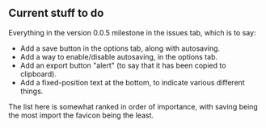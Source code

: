 <h2>Current stuff to do</h2>

Everything in the version 0.0.5 milestone in the issues tab, which is to say:
* Add a save button in the options tab, along with autosaving.
* Add a way to enable/disable autosaving, in the options tab.
* Add an export button "alert" (to say that it has been copied to clipboard).
* Add a fixed-position text at the bottom, to indicate various different things.

The list here is somewhat ranked in order of importance, with saving being the most import the favicon being the least.

